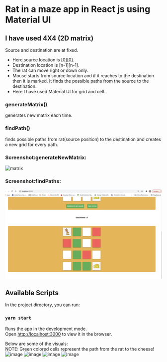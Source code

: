 # Rat in a maze app in React js using Material UI
## I have used 4X4 (2D matrix)
Source and destination are at fixed.
- Here,source location is [0][0].
- Destination location is [n-1][n-1].
- The rat can move right or down only.
- Mouse starts from source location and if it reaches to the destination then it is marked. It finds the possible paths from the source to the destination.
- Here I have used Material UI for grid and cell.
### **generateMatrix()**
generates new matrix each time.

### **findPath()**
finds possible paths from rat(source position) to the destination and creates a new grid for every path.

### Screenshot:generateNewMatrix:
![matrix](./public/generateNewMatrix.png)


### Screenshot:findPaths:
![matrix](./public/findpaths.png)

## Available Scripts

In the project directory, you can run:

### `yarn start`

Runs the app in the development mode.\
Open [http://localhost:3000](http://localhost:3000) to view it in the browser.

Below are some of the visuals:</br>
NOTE: Green colored cells represent the path from the rat to the cheese!
![image](https://user-images.githubusercontent.com/111981040/210766552-f9437fb5-0260-46bf-9084-74e444f60b11.png)
![image](https://user-images.githubusercontent.com/111981040/210766625-548caf39-d6b4-4dbb-902f-d320c2c35e31.png)
![image](https://user-images.githubusercontent.com/111981040/210766726-a84ea862-0171-4dd4-b20b-d0f8c72837bf.png)
![image](https://user-images.githubusercontent.com/111981040/210766819-fee70a4c-b426-4409-862d-8d7ee5e3c124.png)




